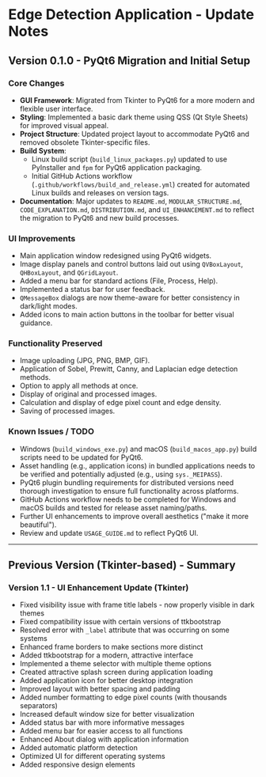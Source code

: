# Edge Detection Application - Update Notes

## Version 0.1.0 - PyQt6 Migration and Initial Setup

### Core Changes

- **GUI Framework**: Migrated from Tkinter to PyQt6 for a more modern and flexible user interface.
- **Styling**: Implemented a basic dark theme using QSS (Qt Style Sheets) for improved visual appeal.
- **Project Structure**: Updated project layout to accommodate PyQt6 and removed obsolete Tkinter-specific files.
- **Build System**:
  - Linux build script (`build_linux_packages.py`) updated to use PyInstaller and `fpm` for PyQt6 application packaging.
  - Initial GitHub Actions workflow (`.github/workflows/build_and_release.yml`) created for automated Linux builds and releases on version tags.
- **Documentation**: Major updates to `README.md`, `MODULAR_STRUCTURE.md`, `CODE_EXPLANATION.md`, `DISTRIBUTION.md`, and `UI_ENHANCEMENT.md` to reflect the migration to PyQt6 and new build processes.

### UI Improvements

- Main application window redesigned using PyQt6 widgets.
- Image display panels and control buttons laid out using `QVBoxLayout`, `QHBoxLayout`, and `QGridLayout`.
- Added a menu bar for standard actions (File, Process, Help).
- Implemented a status bar for user feedback.
- `QMessageBox` dialogs are now theme-aware for better consistency in dark/light modes.
- Added icons to main action buttons in the toolbar for better visual guidance.

### Functionality Preserved

- Image uploading (JPG, PNG, BMP, GIF).
- Application of Sobel, Prewitt, Canny, and Laplacian edge detection methods.
- Option to apply all methods at once.
- Display of original and processed images.
- Calculation and display of edge pixel count and edge density.
- Saving of processed images.

### Known Issues / TODO

- Windows (`build_windows_exe.py`) and macOS (`build_macos_app.py`) build scripts need to be updated for PyQt6.
- Asset handling (e.g., application icons) in bundled applications needs to be verified and potentially adjusted (e.g., using `sys._MEIPASS`).
- PyQt6 plugin bundling requirements for distributed versions need thorough investigation to ensure full functionality across platforms.
- GitHub Actions workflow needs to be completed for Windows and macOS builds and tested for release asset naming/paths.
- Further UI enhancements to improve overall aesthetics ("make it more beautiful").
- Review and update `USAGE_GUIDE.md` to reflect PyQt6 UI.

---

## Previous Version (Tkinter-based) - Summary

### Version 1.1 - UI Enhancement Update (Tkinter)

- Fixed visibility issue with frame title labels - now properly visible in dark themes
- Fixed compatibility issue with certain versions of ttkbootstrap
- Resolved error with `_label` attribute that was occurring on some systems
- Enhanced frame borders to make sections more distinct
- Added ttkbootstrap for a modern, attractive interface
- Implemented a theme selector with multiple theme options
- Created attractive splash screen during application loading
- Added application icon for better desktop integration
- Improved layout with better spacing and padding
- Added number formatting to edge pixel counts (with thousands separators)
- Increased default window size for better visualization
- Added status bar with more informative messages
- Added menu bar for easier access to all functions
- Enhanced About dialog with application information
- Added automatic platform detection
- Optimized UI for different operating systems
- Added responsive design elements
